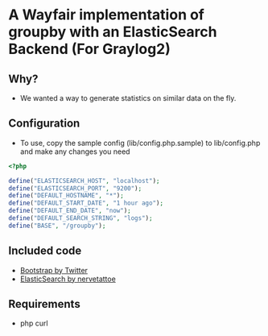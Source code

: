 # A Wayfair implementation of groupby with an ElasticSearch Backend (For Graylog2)

## Why?
* We wanted a way to generate statistics on similar data on the fly.

## Configuration
* To use, copy the sample config (lib/config.php.sample) to lib/config.php and make any
changes you need

```php
<?php

define("ELASTICSEARCH_HOST", "localhost");
define("ELASTICSEARCH_PORT", "9200");
define("DEFAULT_HOSTNAME", "*");
define("DEFAULT_START_DATE", "1 hour ago");
define("DEFAULT_END_DATE", "now");
define("DEFAULT_SEARCH_STRING", "logs");
define("BASE", "/groupby");
```

## Included code
* [Bootstrap by Twitter](https://github.com/twitter/bootstrap/)
* [ElasticSearch by nervetattoe](https://github.com/nervetattoo/elasticsearch)

## Requirements
* php curl